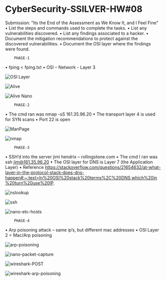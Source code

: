 # CyberSecurity-SSILVER-HW#08


Submission: "Its the End of the Assessment as We Know It, and I Feel Fine" 
•	List the steps and commands used to complete the tasks.
•	List any vulnerabilities discovered.
•	List any findings associated to a hacker.
•	Document the mitigation recommendations to protect against the discovered vulnerabilities.
•	Document the OSI layer where the findings were found.


        PHASE-1
•	fping < fping.txt
•	OSI – Network - Layer 3


![OSI Layer](image/HW8-OSI-Layer.png)

![Alive](image/HW8-Alive.png)

![Alive Nano](image/HW8-Alive-Nano.png)

        PHASE-2
•	The cmd ran was nmap -sS 161.35.96.20
•	The transport layer 4 is used for SYN scans
•	Port 22 is open


![ManPage](image/HW8-Task2-SYN-ManPages.png)

![nmap](image/HW8-Task2-nmap-sS.png)


        PHASE-3
•	SSH’d into the server jimi hendrix – rollingstone.com
•	The cmd I ran was ssh jim@161.35.96.20
•	The OSI layer for DNS is Layer 7 (the Application Layer)
•	Reference https://stackoverflow.com/questions/21654632/at-what-layer-in-the-protocol-stack-does-dns-happen#:~:text=In%20OSI%20stack%20terms%2C%20DNS,which%20in%20turn%20use%20IP.


![nslookup](image/HW8-nslookup-unknown.png)

![ssh](image/HW8-Task3-ssh.png)

![nano-etc-hosts](image/HW8-Task3-nano-etc-hosts.png)

        PHASE-4
•	Arp poisoning attack – same ip’s, but different mac addresses
•	OSI Layer 2 = Mac/Arp poisoning


![arp-poisoning](image/HW8-Task4-Arp-Poisioning-Dupe-Mac-Addresses.png)

![nano-packet-capture](image/HW8-Task4-nano-packet-capture.png)

![wireshark-POST](image/HW8-Task4-wireshark-POST-http.png)

![wireshark-arp-poisoning](image/HW8-Task4-Arp-Poisioning.png)



